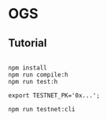 









# OGS


## Tutorial


```

npm install
npm run compile:h
npm run test:h

export TESTNET_PK='0x...';

npm run testnet:cli

```